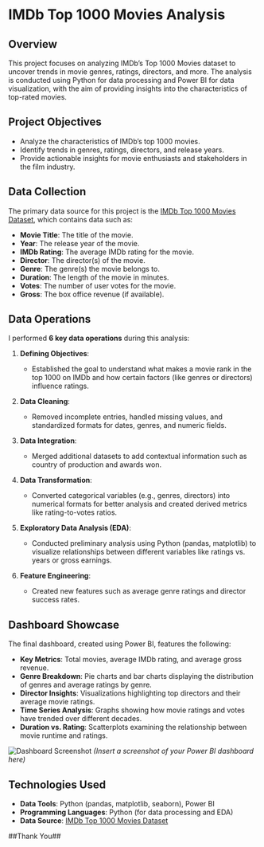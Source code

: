# IMDb Top 1000 Movies Analysis

## Overview

This project focuses on analyzing IMDb’s Top 1000 Movies dataset to uncover trends in movie genres, ratings, directors, and more. The analysis is conducted using Python for data processing and Power BI for data visualization, with the aim of providing insights into the characteristics of top-rated movies.

## Project Objectives

- Analyze the characteristics of IMDb’s top 1000 movies.
- Identify trends in genres, ratings, directors, and release years.
- Provide actionable insights for movie enthusiasts and stakeholders in the film industry.

## Data Collection

The primary data source for this project is the [IMDb Top 1000 Movies Dataset](https://www.kaggle.com/datasets), which contains data such as:

- **Movie Title**: The title of the movie.
- **Year**: The release year of the movie.
- **IMDb Rating**: The average IMDb rating for the movie.
- **Director**: The director(s) of the movie.
- **Genre**: The genre(s) the movie belongs to.
- **Duration**: The length of the movie in minutes.
- **Votes**: The number of user votes for the movie.
- **Gross**: The box office revenue (if available).

## Data Operations

I performed **6 key data operations** during this analysis:

1. **Defining Objectives**:
   - Established the goal to understand what makes a movie rank in the top 1000 on IMDb and how certain factors (like genres or directors) influence ratings.

2. **Data Cleaning**:
   - Removed incomplete entries, handled missing values, and standardized formats for dates, genres, and numeric fields.

3. **Data Integration**:
   - Merged additional datasets to add contextual information such as country of production and awards won.

4. **Data Transformation**:
   - Converted categorical variables (e.g., genres, directors) into numerical formats for better analysis and created derived metrics like rating-to-votes ratios.

5. **Exploratory Data Analysis (EDA)**:
   - Conducted preliminary analysis using Python (pandas, matplotlib) to visualize relationships between different variables like ratings vs. years or gross earnings.

6. **Feature Engineering**:
   - Created new features such as average genre ratings and director success rates.

## Dashboard Showcase

The final dashboard, created using Power BI, features the following:

- **Key Metrics**: Total movies, average IMDb rating, and average gross revenue.
- **Genre Breakdown**: Pie charts and bar charts displaying the distribution of genres and average ratings by genre.
- **Director Insights**: Visualizations highlighting top directors and their average movie ratings.
- **Time Series Analysis**: Graphs showing how movie ratings and votes have trended over different decades.
- **Duration vs. Rating**: Scatterplots examining the relationship between movie runtime and ratings.

![Dashboard Screenshot](link-to-your-screenshot) *(Insert a screenshot of your Power BI dashboard here)*

## Technologies Used

- **Data Tools**: Python (pandas, matplotlib, seaborn), Power BI
- **Programming Languages**: Python (for data processing and EDA)
- **Data Source**: [IMDb Top 1000 Movies Dataset](https://www.kaggle.com/datasets)

##Thank You##
